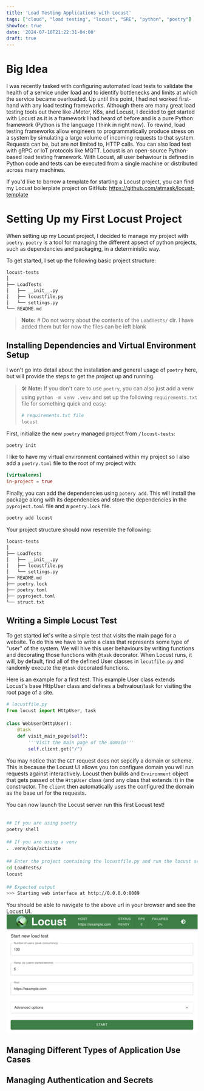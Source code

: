 ```yaml
---
title: 'Load Testing Applications with Locust'
tags: ["cloud", "load testing", "locust", "SRE", "python", "poetry"]
ShowToc: true
date: '2024-07-10T21:22:31-04:00'
draft: true
---
```

# Big Idea

I was recently tasked with configuring automated load tests to validate the health of a service under load and to identify bottlenecks and limits at which the service became overloaded. Up until this point, I had not worked first-hand with any load testing frameworks. Although there are many great load testing tools out there like JMeter, K6s, and Locust, I decided to get started with Locust as it is a framework I had heard of before and is a pure Python framework (Python is the language I think in right now). To rewind, load testing frameworks allow engineers to programmatically produce stress on a system by simulating a large volume of incoming requests to that system. Requests can be, but are not limited to, HTTP calls. You can also load test with gRPC or IoT protocols like MQTT. Locust is an open-source Python-based load testing framework. With Locust, all user behaviour is defined in Python code and tests can be executed from a single machine or distributed across many machines.

If you'd like to borrow a template for starting a Locust project, you can find my Locust boilerplate project on GitHub: https://github.com/atmask/locust-template

# Setting Up my First Locust Project

When setting up my Locust project, I decided to manage my project with `poetry`. `poetry` is a tool for managing the different apsect of python projects, such as dependencies and packaging, in a deterministic way.

To get started, I set up the following basic project structure:
```plaintext
locust-tests
│
├── LoadTests
│   ├── __init__.py
│   ├── locustfile.py
│   └── settings.py
└── README.md
```
> **Note:** # Do not worry about the contents of the `LoadTests/` dir. I have added them but for now the files can be left blank

## Installing Dependencies and Virtual Environment Setup

I won't go into detail about the installation and general usage of `poetry` here, but will provide the steps to get the project up and running. 

> 🛠️ **Note:** If you don't care to use `poetry`, you can also just add a venv using `python -m venv .venv` and set up the following `requirements.txt` file for something quick and easy:
>  ```bash
>  # requirements.txt file
>  locust
>  ```

First, initialize the new `poetry` managed project from `/locust-tests`:
```bash
poetry init
```

I like to have my virtual environment contained within my project so I also add a `poetry.toml` file to the root of my project with:
```toml
[virtualenvs]
in-project = true
```

Finally, you can add the dependencies using `potery add`. This will install the package along with its dependencies and store the dependencies in the `pyproject.toml` file and a `poetry.lock` file.
```bash
poetry add locust
```

Your project structure should now resemble the following:

```plaintext
locust-tests
│
├── LoadTests
│   ├── __init__.py
│   ├── locustfile.py
│   └── settings.py
├── README.md
├── poetry.lock
├── poetry.toml
├── pyproject.toml
└── struct.txt
```

## Writing a Simple Locust Test

To get started let's write a simple test that visits the main page for a website. To do this we have to write a class that represents  some type of "user" of the system. We will hive this user behaviours by writing functions and decorating those functions with `@task` decorator. When Locust runs, it will, by default, find all of the defined User classes in `locutfile.py` and randomly execute the `@task` decorated functions.

Here is an example for a first test. This example User class extends Locust's base HttpUser class and defines a behvaiour/task for visiting the root page of a site.

```python
# locustfile.py
from locust import HttpUser, task

class WebUser(HttpUser):
    @task
    def visit_main_page(self):
        '''Visit the main page of the domain'''
        self.client.get("/")
```

You may notice that the `GET` request does not sepcify a domain or scheme. This is because the Locust UI allows you ton configure domain you will run requests against interactively. Locust then builds and `Environment` object that gets passed ot the `HttpUser` class (and any class that extends it) in the constructor. The `client` then automatically uses the configured the domain as the base url for the requests.

You can now launch the Locust server run this first Locust test!
```bash

## If you are using poetry
poetry shell

## If you are using a venv
. .venv/bin/activate

## Enter the project containing the locustfile.py and run the locust server
cd LoadTests/
locust

## Expected output
>>> Starting web interface at http://0.0.0.0:8089
```

You should be able to navigate to the above url in your browser and see the Locust UI.
![Locust Dashboard](images/locust-dashboard.png) 



## Managing Different Types of Application Use Cases



## Managing Authentication and Secrets


